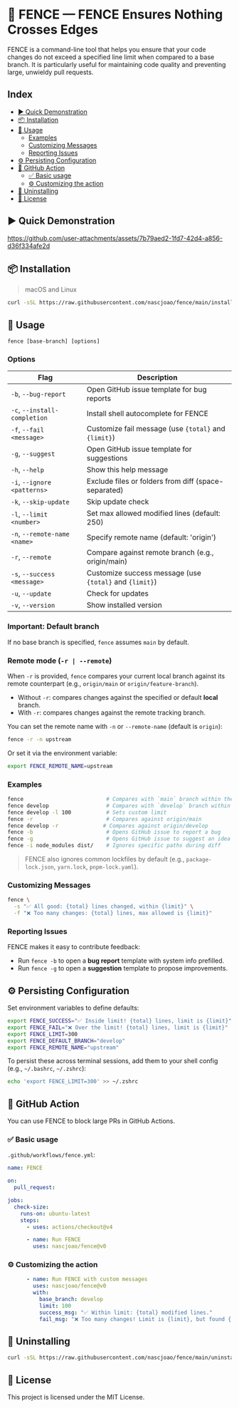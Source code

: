 # 🚧 FENCE — FENCE Ensures Nothing Crosses Edges

FENCE is a command-line tool that helps you ensure that your code changes do not exceed a specified line limit when compared to a base branch. It is particularly useful for maintaining code quality and preventing large, unwieldy pull requests.

## Index  
- [▶️ Quick Demonstration](#-quick-demonstration)  
- [📦 Installation](#-installation)  
- [🚀 Usage](#-usage)  
  - [Examples](#examples)  
  - [Customizing Messages](#customizing-messages)  
  - [Reporting Issues](#reporting-issues)  
- [⚙️ Persisting Configuration](#-persisting-configuration)  
- [🧩 GitHub Action](#-github-action)  
  - [✅ Basic usage](#-basic-usage)  
  - [⚙️ Customizing the action](#-customizing-the-action)  
- [🔄 Uninstalling](#-uninstalling)  
- [📄 License](#-license)  

## ▶️ Quick Demonstration  
https://github.com/user-attachments/assets/7b79aed2-1fd7-42d4-a856-d36f334afe2d  

## 📦 Installation  
> macOS and Linux  

```bash
curl -sSL https://raw.githubusercontent.com/nascjoao/fence/main/install.sh | sh
```

## 🚀 Usage

```
fence [base-branch] [options]
```

### Options

| Flag                         | Description                                                                |
|------------------------------|----------------------------------------------------------------------------|
| `-b`, `--bug-report`          | Open GitHub issue template for bug reports                                |
| `-c`, `--install-completion`  | Install shell autocomplete for FENCE                                      |
| `-f`, `--fail <message>`      | Customize fail message (use `{total}` and `{limit}`)                      |
| `-g`, `--suggest`             | Open GitHub issue template for suggestions                                |
| `-h`, `--help`                | Show this help message                                                    |
| `-i`, `--ignore <patterns>`   | Exclude files or folders from diff (space-separated)                      |
| `-k`, `--skip-update`         | Skip update check                                                        |
| `-l`, `--limit <number>`      | Set max allowed modified lines (default: 250)                            |
| `-n`, `--remote-name <name>`  | Specify remote name (default: 'origin')                                  |
| `-r`, `--remote`              | Compare against remote branch (e.g., origin/main)                        |
| `-s`, `--success <message>`   | Customize success message (use `{total}` and `{limit}`)                  |
| `-u`, `--update`              | Check for updates                                                        |
| `-v`, `--version`             | Show installed version                                                   |

### Important: Default branch  
If no base branch is specified, `fence` assumes `main` by default.

### Remote mode (`-r | --remote`)  
When `-r` is provided, `fence` compares your current local branch against its remote counterpart (e.g., `origin/main` or `origin/feature-branch`).  

- Without `-r`: compares changes against the specified or default **local** branch.  
- With `-r`: compares changes against the remote tracking branch.  

You can set the remote name with `-n` or `--remote-name` (default is `origin`):

```bash
fence -r -n upstream
```

Or set it via the environment variable:

```bash
export FENCE_REMOTE_NAME=upstream
```

### Examples

```bash
fence                          # Compares with `main` branch within the default limit: 250
fence develop                  # Compares with `develop` branch within the default limit
fence develop -l 100           # Sets custom limit
fence -r                       # Compares against origin/main
fence develop -r              # Compares against origin/develop
fence -b                       # Opens GitHub issue to report a bug
fence -g                       # Opens GitHub issue to suggest an idea
fence -i node_modules dist/    # Ignores specific paths during diff
```

> FENCE also ignores common lockfiles by default (e.g., `package-lock.json`, `yarn.lock`, `pnpm-lock.yaml`).

### Customizing Messages

```bash
fence \
  -s "✅ All good: {total} lines changed, within {limit}" \
  -f "❌ Too many changes: {total} lines, max allowed is {limit}"
```

### Reporting Issues

FENCE makes it easy to contribute feedback:

- Run `fence -b` to open a **bug report** template with system info prefilled.
- Run `fence -g` to open a **suggestion** template to propose improvements.

## ⚙️ Persisting Configuration

Set environment variables to define defaults:

```bash
export FENCE_SUCCESS="✅ Inside limit! {total} lines, limit is {limit}"
export FENCE_FAIL="❌ Over the limit! {total} lines, limit is {limit}"
export FENCE_LIMIT=300
export FENCE_DEFAULT_BRANCH="develop"
export FENCE_REMOTE_NAME="upstream"
```

To persist these across terminal sessions, add them to your shell config (e.g., `~/.bashrc`, `~/.zshrc`):

```bash
echo 'export FENCE_LIMIT=300' >> ~/.zshrc
```

## 🧩 GitHub Action

You can use FENCE to block large PRs in GitHub Actions.

### ✅ Basic usage

`.github/workflows/fence.yml`:

```yaml
name: FENCE

on:
  pull_request:

jobs:
  check-size:
    runs-on: ubuntu-latest
    steps:
      - uses: actions/checkout@v4

      - name: Run FENCE
        uses: nascjoao/fence@v0
```

### ⚙️ Customizing the action

```yaml
      - name: Run FENCE with custom messages
        uses: nascjoao/fence@v0
        with:
          base_branch: develop
          limit: 100
          success_msg: "✅ Within limit: {total} modified lines."
          fail_msg: "❌ Too many changes! Limit is {limit}, but found {total}."
```

## 🔄 Uninstalling

```bash
curl -sSL https://raw.githubusercontent.com/nascjoao/fence/main/uninstall.sh | sh
```

## 📄 License

This project is licensed under the MIT License.
